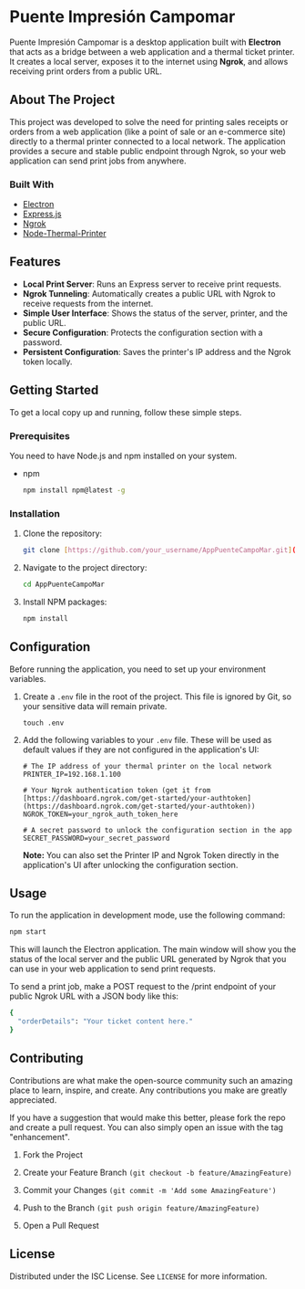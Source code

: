 # Puente Impresión Campomar

Puente Impresión Campomar is a desktop application built with **Electron** that acts as a bridge between a web application and a thermal ticket printer. It creates a local server, exposes it to the internet using **Ngrok**, and allows receiving print orders from a public URL.

## About The Project

This project was developed to solve the need for printing sales receipts or orders from a web application (like a point of sale or an e-commerce site) directly to a thermal printer connected to a local network. The application provides a secure and stable public endpoint through Ngrok, so your web application can send print jobs from anywhere.

### Built With

* [Electron](https://www.electronjs.org/)
* [Express.js](https://expressjs.com/)
* [Ngrok](https://ngrok.com/)
* [Node-Thermal-Printer](https://github.com/Klemen1337/node-thermal-printer)

## Features

* **Local Print Server**: Runs an Express server to receive print requests.
* **Ngrok Tunneling**: Automatically creates a public URL with Ngrok to receive requests from the internet.
* **Simple User Interface**: Shows the status of the server, printer, and the public URL.
* **Secure Configuration**: Protects the configuration section with a password.
* **Persistent Configuration**: Saves the printer's IP address and the Ngrok token locally.

## Getting Started

To get a local copy up and running, follow these simple steps.

### Prerequisites

You need to have Node.js and npm installed on your system.
* npm
    ```sh
    npm install npm@latest -g
    ```

### Installation

1.  Clone the repository:
    ```sh
    git clone [https://github.com/your_username/AppPuenteCampoMar.git](https://github.com/your_username/AppPuenteCampoMar.git)
    ```
2.  Navigate to the project directory:
    ```sh
    cd AppPuenteCampoMar
    ```
3.  Install NPM packages:
    ```sh
    npm install
    ```
    
## Configuration

Before running the application, you need to set up your environment variables.

1.  Create a `.env` file in the root of the project. This file is ignored by Git, so your sensitive data will remain private.
    ```
    touch .env
    ```

2.  Add the following variables to your `.env` file. These will be used as default values if they are not configured in the application's UI:
    ```env
    # The IP address of your thermal printer on the local network
    PRINTER_IP=192.168.1.100

    # Your Ngrok authentication token (get it from [https://dashboard.ngrok.com/get-started/your-authtoken](https://dashboard.ngrok.com/get-started/your-authtoken))
    NGROK_TOKEN=your_ngrok_auth_token_here

    # A secret password to unlock the configuration section in the app
    SECRET_PASSWORD=your_secret_password
    ```

    **Note:** You can also set the Printer IP and Ngrok Token directly in the application's UI after unlocking the configuration section.

## Usage

To run the application in development mode, use the following command:

```sh
npm start
```
This will launch the Electron application. The main window will show you the status of the local server and the public URL generated by Ngrok that you can use in your web application to send print requests.

To send a print job, make a POST request to the /print endpoint of your public Ngrok URL with a JSON body like this:

```sh
{
  "orderDetails": "Your ticket content here."
}
```
## Contributing

Contributions are what make the open-source community such an amazing place to learn, inspire, and create. Any contributions you make are greatly appreciated.

If you have a suggestion that would make this better, please fork the repo and create a pull request. You can also simply open an issue with the tag "enhancement".

  1. Fork the Project

  2. Create your Feature Branch `(git checkout -b feature/AmazingFeature)`

  3. Commit your Changes `(git commit -m 'Add some AmazingFeature')`

  4. Push to the Branch `(git push origin feature/AmazingFeature)`

  5. Open a Pull Request

## License
  Distributed under the ISC License. See `LICENSE` for more information.
